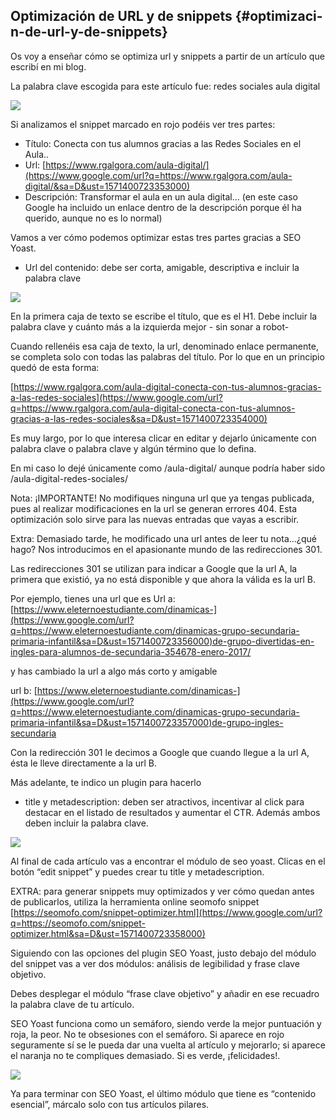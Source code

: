 ## Optimización de URL y de snippets {#optimizaci-n-de-url-y-de-snippets}

Os voy a enseñar cómo se optimiza url y snippets a partir de un artículo que escribí en mi blog.

La palabra clave escogida para este artículo fue: redes sociales aula digital

![](images/image14.png)

Si analizamos el snippet marcado en rojo podéis ver tres partes:

*   Título: Conecta con tus alumnos gracias a las Redes Sociales en el Aula..
*   Url: [https://www.rgalgora.com/aula-digital/](https://www.google.com/url?q=https://www.rgalgora.com/aula-digital/&sa=D&ust=1571400723353000)
*   Descripción: Transformar el aula en un aula digital… (en este caso Google ha incluido un enlace dentro de la descripción porque él ha querido, aunque no es lo normal)

Vamos a ver cómo podemos optimizar estas tres partes gracias a SEO Yoast.

*   Url del contenido: debe ser corta, amigable, descriptiva e incluir la palabra clave

![](images/image15.png)

En la primera caja de texto se escribe el título, que es el H1\. Debe incluir la palabra clave y cuánto más a la izquierda mejor - sin sonar a robot-

Cuando rellenéis esa caja de texto, la url, denominado enlace permanente, se completa solo con todas las palabras del título. Por lo que en un principio quedó de esta forma:

[https://www.rgalgora.com/aula-digital-conecta-con-tus-alumnos-gracias-a-las-redes-sociales](https://www.google.com/url?q=https://www.rgalgora.com/aula-digital-conecta-con-tus-alumnos-gracias-a-las-redes-sociales&sa=D&ust=1571400723354000)

Es muy largo, por lo que interesa clicar en editar y dejarlo únicamente con palabra clave o palabra clave y algún término que lo defina.

En mi caso lo dejé únicamente como /aula-digital/ aunque podría haber sido /aula-digital-redes-sociales/

Nota: ¡IMPORTANTE! No modifiques ninguna url que ya tengas publicada, pues al realizar modificaciones en la url se generan errores 404\. Esta optimización solo sirve para las nuevas entradas que vayas a escribir.

Extra: Demasiado tarde, he modificado una url antes de leer tu nota…¿qué hago? Nos introducimos en el apasionante mundo de las redirecciones 301\.

Las redirecciones 301 se utilizan para indicar a Google que la url A, la primera que existió, ya no está disponible y que ahora la válida es la url B.

Por ejemplo, tienes una url que es Url a: [https://www.eleternoestudiante.com/dinamicas-](https://www.google.com/url?q=https://www.eleternoestudiante.com/dinamicas-grupo-secundaria-primaria-infantil&sa=D&ust=1571400723356000)de-grupo-divertidas-en-ingles-para-alumnos-de-secundaria-354678-enero-2017/

y has cambiado la url a algo más corto y amigable

url b: [https://www.eleternoestudiante.com/dinamicas-](https://www.google.com/url?q=https://www.eleternoestudiante.com/dinamicas-grupo-secundaria-primaria-infantil&sa=D&ust=1571400723357000)de-grupo-ingles-secundaria

Con la redirección 301 le decimos a Google que cuando llegue a la url A, ésta le lleve directamente a la url B.

Más adelante, te indico un plugin para hacerlo

*   title y metadescription: deben ser atractivos, incentivar al click para destacar en el listado de resultados y aumentar el CTR. Además ambos deben incluir la palabra clave.

![](images/image16.png)

Al final de cada artículo vas a encontrar el módulo de seo yoast. Clicas en el botón “edit snippet” y puedes crear tu title y metadescription.

EXTRA: para generar snippets muy optimizados y ver cómo quedan antes de publicarlos, utiliza la herramienta online seomofo snippet  [https://seomofo.com/snippet-optimizer.html](https://www.google.com/url?q=https://seomofo.com/snippet-optimizer.html&sa=D&ust=1571400723358000)

Siguiendo con las opciones del plugin SEO Yoast, justo debajo del módulo del snippet vas a ver dos módulos: análisis de legibilidad y frase clave objetivo.

Debes desplegar el módulo “frase clave objetivo”  y añadir en ese recuadro la palabra clave de tu artículo.

SEO Yoast funciona como un semáforo, siendo verde la mejor puntuación y roja, la peor. No te obsesiones con el semáforo. Si aparece en rojo seguramente sí se le pueda dar una vuelta al artículo y mejorarlo; si aparece el naranja no te compliques demasiado. Si es verde, ¡felicidades!.

![](images/image17.png)

Ya para terminar con SEO Yoast, el último módulo que tiene es “contenido esencial”, márcalo solo con tus artículos pilares.